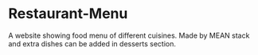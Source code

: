 # Restaurant-Menu

A website showing food menu of different cuisines. Made by MEAN stack and extra dishes can be added in desserts section.
